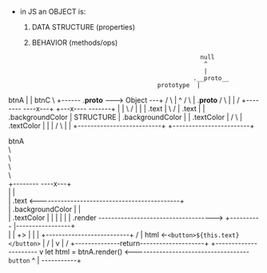 








* in JS an OBJECT is:
    1. DATA STRUCTURE (properties)
    2. BEHAVIOR       (methods/ops)












                                                          null
                                                           ^
                                                           |
                                                        .__proto__
                                              prototype  |
btnA                                             |       |          btnC
 \                     +------ .__proto__ ---> Object ---+           /
  \                    |                         ^                  /
   \                   |                      .__proto__           /
    \                  |                         |                /
+-------- <Object> ----x---+                 +---x---- <Object>-------+
|                          |  \            / |                        |
|  .text                   |   \          /  | .text                  |
|  .backgroundColor        |     STRUCTURE   | .backgroundColor       |
|  .textColor              |   /          \  | .textColor             |
|                          |  /            \ |                        |
+--------------------------+                 +------------------------+



















                     
btnA                
 \                  
  \                   
   \                  
    \                  
+-------- <Object> ----x---+                
|                          |              
|  .text                   <--------------------------------------------+           
|  .backgroundColor        |                                            |   
|  .textColor              |                                            |
|                          |                                            |
|  .render ------------------------------------> +---------- <Function> |-----------------+  
|                          |                  +> |                      |                  |
+--------------------------+                 /   | html <-`<button>${this.text}</button>` |
                                            /    |               v                        |
                                           /     +--------------return--------------------+
                     +----------------------                     v
let html = btnA.render() <------------------------------------ `button`
    ^          |
    -----------+


    